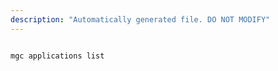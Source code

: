 ```yaml
---
description: "Automatically generated file. DO NOT MODIFY"
---
```


```bash

mgc applications list

```